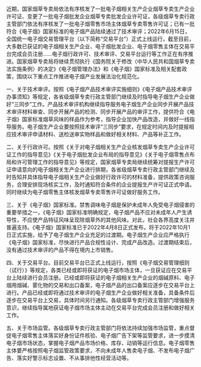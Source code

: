 
近期，国家烟草专卖局依法有序核发了一批电子烟相关生产企业烟草专卖生产企业许可证、变更了一批电子烟批发企业烟草专卖批发企业许可证，各级烟草专卖行政主管部门依法有序核发了一批电子烟零售市场主体烟草专卖零售许可证；已有一批符合《电子烟》国家标准的电子烟产品陆续通过了技术审评；2022年6月15日，全国统一电子烟交易管理平台（以下简称“交易平台”）正式上线运行，截至目前，大多数已获证的电子烟相关生产企业、电子烟批发企业、电子烟零售主体在交易平台完成会员注册……电子烟行政许可、技术审评、交易平台运行等工作正在有序推进。国家烟草专卖局将继续贯彻执行《国务院关于修改〈中华人民共和国烟草专卖法实施条例〉的决定》《电子烟管理办法》和《电子烟》国家标准及相关配套政策，围绕以下重点工作推进电子烟产业发展法治化规范化。

一、关于技术审评。按照《电子烟产品技术审评实施细则》《电子烟产品技术审评办事须知》等规定，各省级烟草专卖行政主管部门继续及时指导电子烟生产企业做好“三同步”工作。产品技术审评机构继续指导服务电子烟生产企业同步开展产品技术审评材料审查、同步开展产品的检测、同步开展产品的审评工作，提供符合《电子烟》国家标准烟草风味的样品作为参考，指导企业加快产品改造，并做好一线指导服务。电子烟生产企业要按照技术审评“三同步”要求，在规定时间内及时提报相应技术审评申请材料、送检送审实物样品和做好相关材料、产品等补正工作。

二、关于行政许可。按照《关于对电子烟相关生产企业核发烟草专卖生产企业许可证工作的指导意见》《关于电子烟批发企业布局的指导意见》《关于电子烟零售点布局和许可管理工作的指导意见》等规定，国家烟草专卖局继续统筹对提报生产许可证申请意向的电子烟相关生产企业进行排期，各省级烟草专卖行政主管部门继续及时告知并具体指导电子烟相关生产企业做好行政许可的材料准备，提供政策咨询服务，合理安排现场核实工作，及时通知符合条件的企业提报生产许可证正式申请。同时继续为电子烟零售主体核发烟草专卖零售许可证做好服务工作。

三、关于《电子烟》国家标准。禁售调味电子烟是保护未成年人免受电子烟侵害的重要举措之一，《电子烟》国家标准明确规定，电子烟产品不应对未成年人产生诱导性，不应使产品特征风味呈现除烟草外的其他风味。对此，社会各界高度关注并普遍支持。《电子烟》国家标准已于2022年4月8日正式发布，将于2022年10月1日正式实施，给予了电子烟生产企业充足的过渡期。电子烟生产企业应严格执行《电子烟》国家标准，尽快进行产品合规性设计、完成产品改造。过渡期结束后，没有通过技术审评的产品不得在境内上市销售。

四、关于交易平台。目前交易平台已正式上线运行，按照《电子烟交易管理细则（试行）》等规定，各类已经或即将获证的电子烟市场主体，一旦获证应在交易平台上陆续进行会员注册。已经或即将获证的电子烟相关生产企业的烟碱原料、电子烟用烟碱、雾化物的交易和出口备案，电子烟产品的出口备案应逐步在交易平台上进行。产品已经或即将通过技术审评的电子烟生产企业做好相关准备，具备条件后逐步在交易平台上交易，具体时间另行通知。各级烟草专卖行政主管部门增强服务意识，继续指导属地获证电子烟市场主体主动在交易平台完成会员注册和做好相关工作。

五、关于市场监管。各级烟草专卖行政主管部门将依法持续加强市场监管，重点督促电子烟零售主体落实好身份证件核验、电子烟广告下架等监管要求，进一步摸清电子烟市场状态，掌握电子烟产品市场价格、库存、动销等运行信息。电子烟零售主体要严格按照电子烟监管政策要求，不向未成年人售卖电子烟、不发布电子烟广告、落实好警示标志设置、不从事排他性经营活动等。
